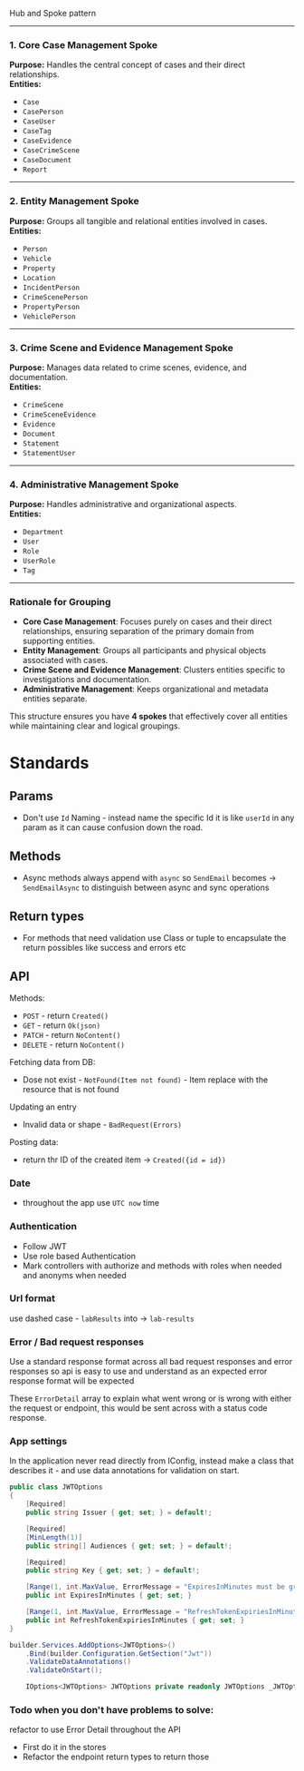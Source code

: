 Hub and Spoke pattern

---

### **1. Core Case Management Spoke**
**Purpose:** Handles the central concept of cases and their direct relationships.  
**Entities:**
- `Case`
- `CasePerson`
- `CaseUser`
- `CaseTag`
- `CaseEvidence`
- `CaseCrimeScene`
- `CaseDocument`
- `Report`

---

### **2. Entity Management Spoke**
**Purpose:** Groups all tangible and relational entities involved in cases.  
**Entities:**
- `Person`
- `Vehicle`
- `Property`
- `Location`
- `IncidentPerson`
- `CrimeScenePerson`
- `PropertyPerson`
- `VehiclePerson`

---

### **3. Crime Scene and Evidence Management Spoke**
**Purpose:** Manages data related to crime scenes, evidence, and documentation.  
**Entities:**
- `CrimeScene`
- `CrimeSceneEvidence`
- `Evidence`
- `Document`
- `Statement`
- `StatementUser`

---

### **4. Administrative Management Spoke**
**Purpose:** Handles administrative and organizational aspects.  
**Entities:**
- `Department`
- `User`
- `Role`
- `UserRole`
- `Tag`

---

### **Rationale for Grouping**
- **Core Case Management**: Focuses purely on cases and their direct relationships, ensuring separation of the primary domain from supporting entities.
- **Entity Management**: Groups all participants and physical objects associated with cases.
- **Crime Scene and Evidence Management**: Clusters entities specific to investigations and documentation.
- **Administrative Management**: Keeps organizational and metadata entities separate.

This structure ensures you have **4 spokes** that effectively cover all entities while maintaining clear and logical groupings.



# Standards 

## Params

- Don't use `Id` Naming - instead name the specific Id it is like `userId` in any param as it can cause confusion down the road.

## Methods

- Async methods always append with `async` so `SendEmail` becomes -> `SendEmailAsync` to distinguish between async and sync operations

## Return types

- For methods that need validation use Class or tuple to encapsulate the return possibles like success and errors etc


## API

Methods:

- `POST` - return `Created()`
- `GET`  - return `Ok(json)`
- `PATCH` - return `NoContent()`
- `DELETE` - return `NoContent()`

Fetching data from DB:

- Dose not exist - `NotFound(Item not found)` - Item replace with the resource that is not found

Updating an entry

- Invalid data or shape - `BadRequest(Errors)`

Posting data:

- return thr ID of the created item -> `Created({id = id})`

### Date

- throughout the app use `UTC now` time

### Authentication

- Follow JWT
- Use role based Authentication
- Mark controllers with authorize and methods with roles when needed and anonyms when needed 

### Url format

use dashed case - `labResults` into -> `lab-results`

### Error / Bad request responses

Use a standard response format across all bad request responses and error responses so api is easy to use and understand 
as an expected error response format will be expected

These `ErrorDetail` array to explain what went wrong or is wrong with either the request or endpoint, this would be sent across with a status code response.

### App settings 

In the application never read directly from IConfig, instead make a class that describes it - and use data annotations for validation on start. 

```cs
public class JWTOptions
{
    [Required]
    public string Issuer { get; set; } = default!;

    [Required]
    [MinLength(1)]
    public string[] Audiences { get; set; } = default!;

    [Required]
    public string Key { get; set; } = default!;

    [Range(1, int.MaxValue, ErrorMessage = "ExpiresInMinutes must be greater than 0.")]
    public int ExpiresInMinutes { get; set; }

    [Range(1, int.MaxValue, ErrorMessage = "RefreshTokenExpiriesInMinutes must be greater than 0.")]
    public int RefreshTokenExpiriesInMinutes { get; set; }
}

builder.Services.AddOptions<JWTOptions>()
    .Bind(builder.Configuration.GetSection("Jwt"))
    .ValidateDataAnnotations()
    .ValidateOnStart();

    IOptions<JWTOptions> JWTOptions private readonly JWTOptions _JWTOptions = JWTOptions.Value;
```

### Todo when you don't have problems to solve:
refactor to use Error Detail throughout the API 
- First do it in the stores
- Refactor the endpoint return types to return those
